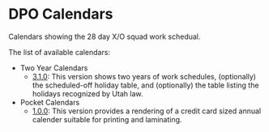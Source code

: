 # DPO Calendars

Calendars showing the 28 day X/O squad work schedual.

The list of available calendars:
* Two Year Calendars
  * [3.1.0](https://cdn.rawgit.com/bstarks/DPO-Calendars/master/docs/udcCal_singleFile.min.html): This version shows two years of work schedules, (optionally) the scheduled-off holiday table, and (optionally) the table listing the holidays recognized by Utah law.
* Pocket Calendars
  * [1.0.0](https://cdn.rawgit.com/bstarks/DPO-Calendars/master/docs/udcCalPocket_1File.html): This version provides a rendering of a credit card sized annual calender suitable for printing and laminating.